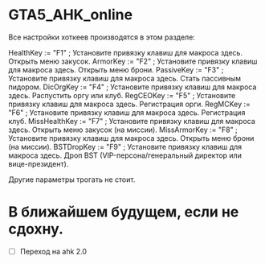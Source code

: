 # GTA5_AHK_online

Все настройки хоткеев производятся в этом разделе:

HealthKey := "F1" 		; Установите привязку клавиш для макроса здесь. Открыть меню закусок.
ArmorKey := "F2"		; Установите привязку клавиш для макроса здесь. Открыть меню брони.
PassiveKey := "F3"		; Установите привязку клавиш для макроса здесь. Стать пассивным пидором.
DicOrgKey := "F4"		; Установите привязку клавиш для макроса здесь. Распустить оргу или клуб.
RegCEOKey := "F5"		; Установите привязку клавиш для макроса здесь. Регистрация орги.
RegMCKey := "F6"		; Установите привязку клавиш для макроса здесь. Регистрация клуб.
MissHealthKey := "F7" 	; Установите привязку клавиш для макроса здесь. Открыть меню закусок (на миссии).
MissArmorKey := "F8"	; Установите привязку клавиш для макроса здесь. Открыть меню брони (на миссии).
BSTDropKey := "F9"		; Установите привязку клавиш для макроса здесь. Дроп BST (VIP-персона/генеральный директор или вице-президент).

Другие параметры трогать не стоит.

# В ближайшем будущем, если не сдохну.
- [ ] Переход на ahk 2.0
